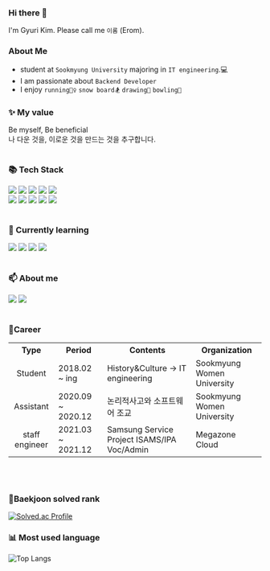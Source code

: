 ### Hi there 👋 
I'm Gyuri Kim. Please call me `이롬` (Erom).
</br>

### About Me
- student at `Sookmyung University` majoring in `IT engineering`.💻</br>
- I am passionate about `Backend Developer` </br>
- I enjoy `running🏃‍♀️` `snow board🏂` `drawing🎨` `bowling🎳`</br>

### ✨ My value </br>
Be myself, Be beneficial</br>
나 다운 것을, 이로운 것을 만드는 것을 추구합니다.
</br></br>

### 📚 Tech Stack </br>
<img src="https://img.shields.io/badge/Python-3776AB?style=for-the-badge&logo=Python&logoColor=white"/></a>
<img src="https://img.shields.io/badge/java-007396?style=for-the-badge&logo=java&logoColor=white">
<img src="https://img.shields.io/badge/c++-00599C?style=for-the-badge&logo=c%2B%2B&logoColor=white">
<img src="https://img.shields.io/badge/HTML-E34F26?style=for-the-badge&logo=Python&logoColor=white"/>
<img src="https://img.shields.io/badge/CSS-1572B6?style=for-the-badge&logo=CSS3&logoColor=white"/>
</br>
<img src="https://img.shields.io/badge/django-092E20?style=for-the-badge&logo=django&logoColor=white">
<img src="https://img.shields.io/badge/bootstrap-7952B3?style=for-the-badge&logo=bootstrap&logoColor=white">
<img src="https://img.shields.io/badge/linux-FCC624?style=for-the-badge&logo=linux&logoColor=black"> 
<img src="https://img.shields.io/badge/github-181717?style=for-the-badge&logo=github&logoColor=white">
<img src="https://img.shields.io/badge/git-F05032?style=for-the-badge&logo=git&logoColor=white">
<br></br>

### 🌱 Currently learning </br>
<img src="https://img.shields.io/badge/JavaScript-F7DF1E?style=for-the-badge&logo=JavaScript&logoColor=white"/></a>
<img src="https://img.shields.io/badge/amazonaws-232F3E?style=for-the-badge&logo=amazonaws&logoColor=white"> 
<img src="https://img.shields.io/badge/spring-6DB33F?style=for-the-badge&logo=spring&logoColor=white">
<img src="https://img.shields.io/badge/mysql-4479A1?style=for-the-badge&logo=mysql&logoColor=white"> 
</br></br>

### 📫 About me </br>
<img src="https://img.shields.io/badge/Gmail-EA4335?style=for-the-badge&logo=Gmail&logoColor=white&link=mailto:kgr3819@gmail.com"/></a>
<img src="https://img.shields.io/badge/Velog-40b68d?style=for-the-badge&logo=Vimeo&logoColor=white&link=https://velog.io/@beneficial"/></a>
</br></br>

### 💛Career
<div style="text-align:left">
<table>
  <tr>
    <th style="text-align:center">Type</th>
    <th style="text-align:center">Period</th>
    <th style="text-align:center">Contents</th>
    <th style="text-align:center">Organization</th>
  </tr>
  <tr>
    <td style="text-align:center">Student</td>
    <td style="text-align:left">2018.02 ~ ing</td>
    <td style="text-align:left">History&Culture -> IT engineering </td>
    <td style="text-align:left">Sookmyung Women University</td>
  </tr>
  <tr>
    <td style="text-align:center">Assistant</td>
    <td style="text-align:left">2020.09 ~ 2020.12</td>
    <td style="text-align:left">논리적사고와 소프트웨어 조교</td>
    <td style="text-align:left">Sookmyung Women University</td>
  </tr>
  <tr>
    <td style="text-align:center">staff engineer</td>
    <td style="text-align:left">2021.03 ~ 2021.12</td>
    <td style="text-align:left">Samsung Service Project ISAMS/IPA Voc/Admin</td>
    <td style="text-align:left">Megazone Cloud</td>
  </tr>
</table>
</div>
</br></br>

<!--
![bnfkim's GitHub stats](https://github-readme-stats.vercel.app/api?username=bnfkim&show_icons=true&theme=tokyonight)
-->

### 🏅Baekjoon solved rank
[![Solved.ac Profile](http://mazassumnida.wtf/api/generate_badge?boj=kgr2626)](https://solved.ac/kgr2626)
</br>

### 📊 Most used language
![Top Langs](https://github-readme-stats.vercel.app/api/top-langs/?username=bnfkim&layout=Demo&theme=tokyonight)

<!--
**bnfkim/bnfkim** is a ✨ _special_ ✨ repository because its `README.md` (this file) appears on your GitHub profile.

Here are some ideas to get you started:

- 🔭 I’m currently working on ...
- 🌱 I’m currently learning ...
- 👯 I’m looking to collaborate on ...
- 🤔 I’m looking for help with ...
- 💬 Ask me about ...
- 📫 How to reach me: ...
- 😄 Pronouns: ...
- ⚡ Fun fact: ...
-->
